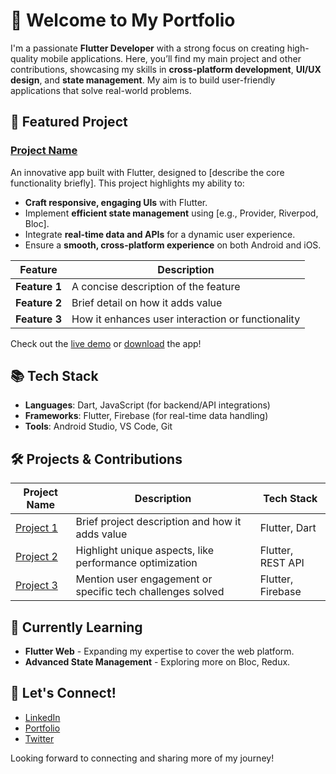 # 👋 Welcome to My Portfolio

I'm a passionate **Flutter Developer** with a strong focus on creating high-quality mobile applications. Here, you’ll find my main project and other contributions, showcasing my skills in **cross-platform development**, **UI/UX design**, and **state management**. My aim is to build user-friendly applications that solve real-world problems.

## 🌟 Featured Project

### [Project Name](link-to-project)
An innovative app built with Flutter, designed to [describe the core functionality briefly]. This project highlights my ability to:

- **Craft responsive, engaging UIs** with Flutter.
- Implement **efficient state management** using [e.g., Provider, Riverpod, Bloc].
- Integrate **real-time data and APIs** for a dynamic user experience.
- Ensure a **smooth, cross-platform experience** on both Android and iOS.

| Feature       | Description                                             |
|---------------|---------------------------------------------------------|
| **Feature 1** | A concise description of the feature                    |
| **Feature 2** | Brief detail on how it adds value                       |
| **Feature 3** | How it enhances user interaction or functionality       |

Check out the [live demo](link-to-demo) or [download](link-to-download) the app!

## 📚 Tech Stack

- **Languages**: Dart, JavaScript (for backend/API integrations)
- **Frameworks**: Flutter, Firebase (for real-time data handling)
- **Tools**: Android Studio, VS Code, Git

## 🛠 Projects & Contributions

| Project Name          | Description                                                 | Tech Stack     |
|-----------------------|-------------------------------------------------------------|----------------|
| [Project 1](link)     | Brief project description and how it adds value             | Flutter, Dart |
| [Project 2](link)     | Highlight unique aspects, like performance optimization     | Flutter, REST API |
| [Project 3](link)     | Mention user engagement or specific tech challenges solved  | Flutter, Firebase |

## 🌱 Currently Learning

- **Flutter Web** - Expanding my expertise to cover the web platform.
- **Advanced State Management** - Exploring more on Bloc, Redux.
  
## 🤝 Let's Connect!

- [LinkedIn](https://www.linkedin.com/in/yourprofile)
- [Portfolio](https://yourportfolio.com)
- [Twitter](https://twitter.com/yourprofile)

Looking forward to connecting and sharing more of my journey!
